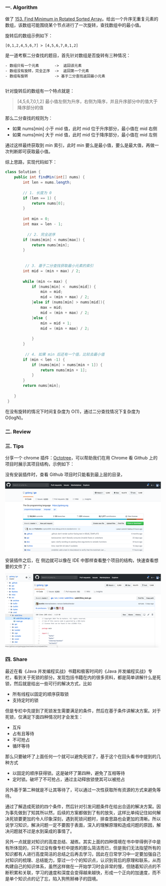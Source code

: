 ### 一. Algorithm

做了 [153. Find Minimum in Rotated Sorted Array](https://leetcode.com/problems/find-minimum-in-rotated-sorted-array/)。给出一个升序无重复元素的数组，该数组可能围绕某个节点进行了一次旋转，查找数组中的最小值。

旋转后的数组示例如下：

```
[0,1,2,4,5,6,7] > [4,5,6,7,0,1,2]

```

是一道考察二分查找的题目，首先针对数组是否旋转有三种情况：

```
- 数组只有一个元素       ->  返回该元素
- 数组没有旋转，完全正序  ->  返回第一个元素
- 数组有旋转            -> 基于二分查找返回最小元素
 
```

针对旋转后的数组有一个特点就是：

> [4,5,6,7,0,1,2]
> 最小值左侧为升序，右侧为降序，并且升序部分中的值大于降序部分的值

那么二分查找的规则为：


- 如果 nums[min] 小于 mid 值，此时 mid 位于升序部分，最小值在 mid 右侧
- 如果 nums[min] 大于 mid 值，此时 mid 位于降序部分，最小值在 mid 左侧

通过这样最终获取到 min 索引，此时 min 要么是最小值，要么是最大值，再做一次判断即可获取最小值。

综上思路，实现代码如下：

```Java
class Solution {
    public int findMin(int[] nums) {
        int len = nums.length;
        
        // 1. 长度为 0
        if (len == 1) {
            return nums[0];
        }

        int min = 0;
        int max = len - 1;
		  
		  // 2. 完全逆序
        if (nums[min] < nums[max]) {
            return nums[min];
        }
		
		
		 // 3. 基于二分查找获取最小元素的索引
        int mid = (min + max) / 2;

        while (min <= max) {
            if (nums[min] <  nums[mid]) {
                min = mid;
                mid = (min + max) / 2;
            }else if (nums[min] > nums[mid]){
                max = mid;
                mid = (min + max) / 2;
            }else {
                min = mid + 1;
                mid = (min + max) / 2;

            }
        }
		
		 // 4. 如果 min 后还有一个值，比较去最小值
        if (min < len -1) {
            if (nums[min] > nums[min + 1]) {
                return nums[min + 1];
            }
        }
        return nums[min];

    }
 }
```

在没有旋转的情况下时间复杂度为 O(1)，通过二分查找情况下复杂度为 O(logN)。


### 二. Review

### 三. Tips

分享一个 chrome 插件：[Octotree](https://github.com/ovity/octotree)，可以帮助我们在用 Chrome 看 Github 上的项目时展示其项目结构，示例如下：

没有安装插件时，查看 Github 项目时只能看到最上层的目录，

![](https://github.com/zouyingjie/arts/blob/master/image/arts_36_02.png)


安装插件之后，在 侧边就可以像在 IDE 中那样查看整个项目的结构，快速查看想要的文件了：

![](https://github.com/zouyingjie/arts/blob/master/image/arts_36_01.png)

### 四. Share

最近在看《Java 并发编程实战》书籍和极客时间的《Java 并发编程实战》专栏，看到关于死锁的部分。发现包括书籍在内的很多资料，都是简单讲解什么是死锁，然后就是给出一些可行的解决方式，比如

- 所有线程以固定的顺序获取锁
- 支持定时的锁

但是专栏中先提到了死锁发生需要满足的条件，然后在基于条件讲解决方案。对于死锁，仅满足下面四种情况时才会发生：

- 互斥
- 占有且等待
- 不可抢占
- 循环等待

那么只要破坏了上面任何一个就可以避免死锁了，基于这个在回头看书中提到的几种方式

- 以固定的顺序获得锁。这是破坏了第四种，避免了互相等待
- 定时锁。破坏了不可抢占，通过主动释放锁使其可以被抢占

另外基于第二种就是不让其等待了，可以通过一次性获取所有资源的方式来避免等待。

通过了解造成死锁的四个条件，然后针对引发问题条件在给出合适的解决方案。因为事先做到了知其所以然，后续的方案都做到了有的放矢，这样比单纯记住如何解决死锁要更加的令人印象深刻，遇到死锁问题时，排查思路也会更加的清晰。所以说学习知识，解决问题一定不要囿于表面，深入的理解原理和造成问题的原因，解决问题就不过是水到渠成的事情了。

另外一点就是对知识的高度总结、凝练。其实上面的四种情境在书中举得例子中是有所体现的，只不过没有像专栏中提炼的那么简洁而已，但是我们无法指望所有的知识都有人进行高度简洁的总结之后再去学习，因此在日常学习中一定要加强自己对知识的梳理、总结能力，穿过一个个的知识点，认识到背后的原理和联系，从而构建自己的知识体系，虽然这样做在一开始学习时会非常的慢，但随着知识点的不断积累和关联，学习的速度和深度会变得越来越快，形成一个正向的加速度，而不是单个知识点的记了忘，陷入狗熊掰棒子的囧境。